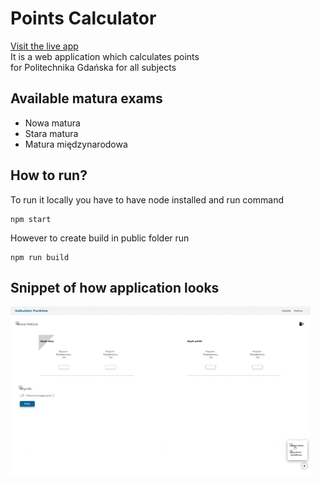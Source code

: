 # Points Calculator

<a href="https://pgcalc-v2.netlify.app/" target="_blank">Visit the live app</a> <br />
It is a web application which calculates points <br />
for Politechnika Gdańska for all subjects

## Available matura exams

- Nowa matura
- Stara matura
- Matura międzynarodowa

## How to run?

To run it locally you have to have node installed and run command

```
npm start
```

However to create build in public folder run

```
npm run build
```

## Snippet of how application looks

![aplikacja](./assets/desktop.gif)
